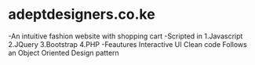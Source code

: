 # adeptdesigners.co.ke
-An intuitive fashion website with shopping cart
-Scripted in
1.Javascript
2.JQuery
3.Bootstrap
4.PHP
-Feautures
Interactive UI
Clean code
Follows an Object Oriented Design pattern


